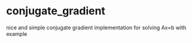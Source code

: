 # conjugate_gradient
nice and simple conjugate gradient implementation for solving Ax=b with example

